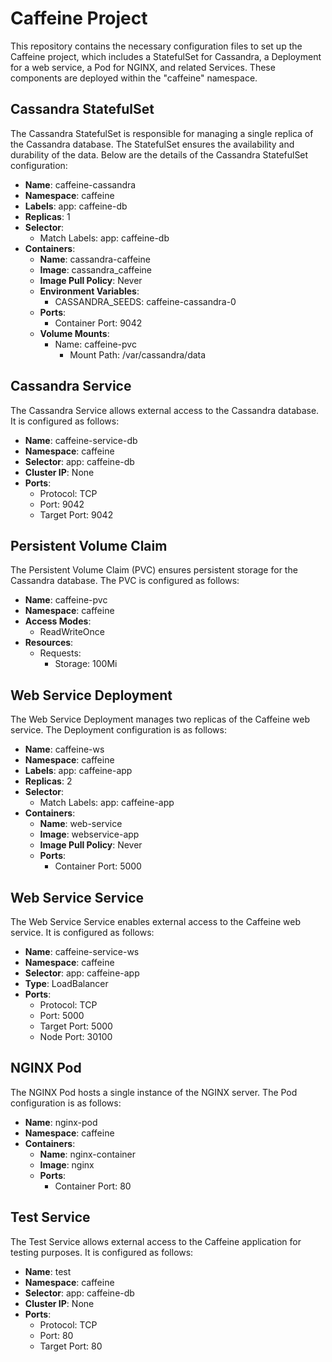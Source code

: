 # Caffeine Project

This repository contains the necessary configuration files to set up the Caffeine project, which includes a StatefulSet for Cassandra, a Deployment for a web service, a Pod for NGINX, and related Services. These components are deployed within the "caffeine" namespace.

## Cassandra StatefulSet

The Cassandra StatefulSet is responsible for managing a single replica of the Cassandra database. The StatefulSet ensures the availability and durability of the data. Below are the details of the Cassandra StatefulSet configuration:

- **Name**: caffeine-cassandra
- **Namespace**: caffeine
- **Labels**: app: caffeine-db
- **Replicas**: 1
- **Selector**:
  - Match Labels: app: caffeine-db
- **Containers**:
  - **Name**: cassandra-caffeine
  - **Image**: cassandra_caffeine
  - **Image Pull Policy**: Never
  - **Environment Variables**:
    - CASSANDRA_SEEDS: caffeine-cassandra-0
  - **Ports**:
    - Container Port: 9042
  - **Volume Mounts**:
    - Name: caffeine-pvc
      - Mount Path: /var/cassandra/data

## Cassandra Service

The Cassandra Service allows external access to the Cassandra database. It is configured as follows:

- **Name**: caffeine-service-db
- **Namespace**: caffeine
- **Selector**: app: caffeine-db
- **Cluster IP**: None
- **Ports**:
  - Protocol: TCP
  - Port: 9042
  - Target Port: 9042

## Persistent Volume Claim

The Persistent Volume Claim (PVC) ensures persistent storage for the Cassandra database. The PVC is configured as follows:

- **Name**: caffeine-pvc
- **Namespace**: caffeine
- **Access Modes**:
  - ReadWriteOnce
- **Resources**:
  - Requests:
    - Storage: 100Mi

## Web Service Deployment

The Web Service Deployment manages two replicas of the Caffeine web service. The Deployment configuration is as follows:

- **Name**: caffeine-ws
- **Namespace**: caffeine
- **Labels**: app: caffeine-app
- **Replicas**: 2
- **Selector**:
  - Match Labels: app: caffeine-app
- **Containers**:
  - **Name**: web-service
  - **Image**: webservice-app
  - **Image Pull Policy**: Never
  - **Ports**:
    - Container Port: 5000

## Web Service Service

The Web Service Service enables external access to the Caffeine web service. It is configured as follows:

- **Name**: caffeine-service-ws
- **Namespace**: caffeine
- **Selector**: app: caffeine-app
- **Type**: LoadBalancer
- **Ports**:
  - Protocol: TCP
  - Port: 5000
  - Target Port: 5000
  - Node Port: 30100

## NGINX Pod

The NGINX Pod hosts a single instance of the NGINX server. The Pod configuration is as follows:

- **Name**: nginx-pod
- **Namespace**: caffeine
- **Containers**:
  - **Name**: nginx-container
  - **Image**: nginx
  - **Ports**:
    - Container Port: 80

## Test Service

The Test Service allows external access to the Caffeine application for testing purposes. It is configured as follows:

- **Name**: test
- **Namespace**: caffeine
- **Selector**: app: caffeine-db
- **Cluster IP**: None
- **Ports**:
    - Protocol: TCP
    - Port: 80
    - Target Port: 80

